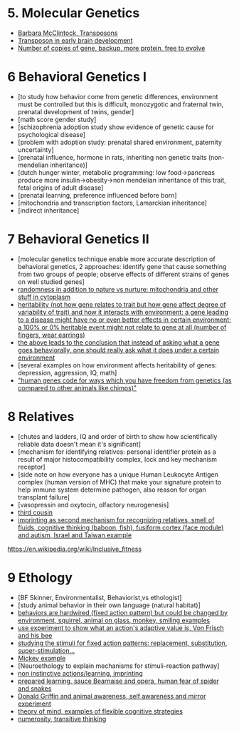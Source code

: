 # 5. Molecular Genetics
- [Barbara McClintock, Transposons](https://youtu.be/dFILgg9_hrU?t=1331)
- [Transposon in early brain development](https://youtu.be/dFILgg9_hrU?t=1882)
- [Number of copies of gene, backup, more protein, free to evolve](https://youtu.be/dFILgg9_hrU?t=2862)

# 6 Behavioral Genetics I
- [to study how behavior come from genetic differences, environment must be controlled but this is difficult, monozygotic and fraternal twin, prenatal development of twins, gender]
- [math score gender study]
- [schizophrenia adoption study show evidence of genetic cause for psychological disease]
- [problem with adoption study: prenatal shared environment, paternity uncertainty]
- [prenatal influence, hormone in rats, inheriting non genetic traits (non-mendelian inheritance)]
- [dutch hunger winter, metabolic programming: low food->pancreas produce more insulin->obesity->non mendelian inheritance of this trait, fetal origins of adult disease]
- [prenatal learning, preference influenced before born]
- [mitochondria and transcription factors, Lamarckian inheritance]
- [indirect inheritance]

# 7 Behavioral Genetics II
- [molecular genetics technique enable more accurate description of behavioral genetics, 2 approaches: identify gene that cause something from two groups of people; observe effects of different strains of genes on well studied genes]
- [randomness in addition to nature vs nurture: mitochondria and other stuff in cytoplasm](https://youtu.be/RG5fN6KrDJE?t=1926)
- [heritability (not how gene relates to trait but how gene affect degree of variability of trait) and how it interacts with environment: a gene leading to a disease might have no or even better effects in certain environment; a 100% or 0% heritable event might not relate to gene at all (number of fingers, wear earrings)](https://youtu.be/RG5fN6KrDJE?t=2489)
- [the above leads to the conclusion that instead of asking what a gene goes behaviorally, one should really ask what it does under a certain environment](https://youtu.be/RG5fN6KrDJE?t=4310)
- [several examples on how environment affects heritability of genes: depression, aggression, IQ, math]
- ["human genes code for ways which you have freedom from genetics (as compared to other animals like chimps)"](https://youtu.be/RG5fN6KrDJE?t=5540)

# 8 Relatives
- [chutes and ladders, IQ and order of birth to show how scientifically reliable data doesn't mean it's significant]
- [mechanism for identifying relatives: personal identifier protein as a result of major histocompatibility complex, lock and key mechanism receptor]
- [side note on how everyone has a unique Human Leukocyte Antigen complex (human version of MHC) that make your signature protein to help immune system determine pathogen, also reason for organ transplant failure]
- [vasopressin and oxytocin, olfactory neurogenesis]
- [third cousin](https://youtu.be/P388gUPSq_I?t=3229)
- [imprinting as second mechanism for recognizing relatives, smell of fluids, cognitive thinking (baboon, fish), fusiform cortex (face module) and autism, Israel and Taiwan example](https://youtu.be/P388gUPSq_I?t=3487)

https://en.wikipedia.org/wiki/Inclusive_fitness

# 9 Ethology
- [BF Skinner, Environmentalist, Behaviorist,vs ethologist]
- [study animal behavior in their own language (natural habitat)]
- [behaviors are hardwired (fixed action pattern) but could be changed by environment, squirrel, animal on glass, monkey, smiling examples](https://youtu.be/ISVaoLlW104?t=1087)
- [use experiment to show what an action's adaptive value is, Von Frisch and his bee ](https://youtu.be/ISVaoLlW104?t=1827)
- [studying the stimuli for fixed action patterns: replacement, substitution, super-stimulation...](https://youtu.be/ISVaoLlW104?t=2179)
- [Mickey example](https://youtu.be/ISVaoLlW104?t=3271)
- [Neuroethology to explain mechanisms for stimuli-reaction pathway]
- [non instinctive actions/learning, imprinting](https://youtu.be/ISVaoLlW104?t=3890)
- [prepared learning, sauce Bearnaise and opera, human fear of spider and snakes](https://youtu.be/ISVaoLlW104?t=4507)
- [Donald Griffin and animal awareness, self awareness and mirror experiment](https://youtu.be/ISVaoLlW104?t=5080)
- [theory of mind, examples of flexible cognitive strategies](https://youtu.be/ISVaoLlW104?t=5803)
- [numerosity, transitive thinking](https://youtu.be/ISVaoLlW104?t=6014)